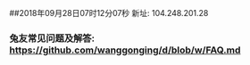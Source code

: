 ##2018年09月28日07时12分07秒 新址: 104.248.201.28
### 兔友常见问题及解答: https://github.com/wanggonging/d/blob/w/FAQ.md
